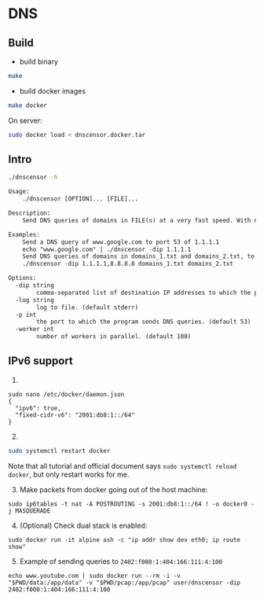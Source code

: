 # DNS

## Build

* build binary

```sh
make
```

* build docker images

```sh
make docker
```

On server:

```sh
sudo docker load < dnscensor.docker.tar
```

## Intro

```sh
./dnscensor -h
```

```txt
Usage:
    ./dnscensor [OPTION]... [FILE]...

Description:
    Send DNS queries of domains in FILE(s) at a very fast speed. With no FILE, or when FILE is -, read standard input. The program takes a send-and-forget approach, meaning it does not capture any responses. Capture responses yourself with tcpdump or wireshark.

Examples:
    Send a DNS query of www.google.com to port 53 of 1.1.1.1
	echo "www.google.com" | ./dnscensor -dip 1.1.1.1
    Send DNS queries of domains in domains_1.txt and domains_2.txt, to port 53 of either 1.1.1.1 or 8.8.8.8, but not both.
	./dnscensor -dip 1.1.1.1,8.8.8.8 domains_1.txt domains_2.txt

Options:
  -dip string
    	comma-separated list of destination IP addresses to which the program sends DNS queries. eg. 1.1.1.1,2.2.2.2 (default "127.0.0.1")
  -log string
    	log to file. (default stderr)
  -p int
    	the port to which the program sends DNS queries. (default 53)
  -worker int
    	number of workers in parallel. (default 100)
```

## IPv6 support

1.

```
sudo nano /etc/docker/daemon.json
{
  "ipv6": true,
  "fixed-cidr-v6": "2001:db8:1::/64"
}
```

2.

```sh
sudo systemctl restart docker
```

Note that all tutorial and official document says `sudo systemctl reload docker`, but only restart works for me.

3. Make packets from docker going out of the host machine:

`sudo ip6tables -t nat -A POSTROUTING -s 2001:db8:1::/64 ! -o docker0 -j MASQUERADE`

4. (Optional) Check dual stack is enabled:

`sudo docker run -it alpine ash -c "ip addr show dev eth0; ip route show"`

5. Example of sending queries to `2402:f000:1:404:166:111:4:100`

`echo www.youtube.com | sudo docker run --rm -i -v "$PWD/data:/app/data" -v "$PWD/pcap:/app/pcap" user/dnscensor -dip 2402:f000:1:404:166:111:4:100`
